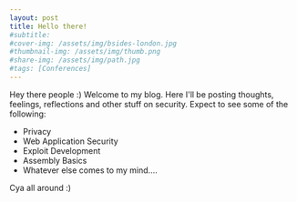 ```yaml
---
layout: post
title: Hello there!
#subtitle: 
#cover-img: /assets/img/bsides-london.jpg
#thumbnail-img: /assets/img/thumb.png
#share-img: /assets/img/path.jpg
#tags: [Conferences]
---
```


Hey there people :) Welcome to my blog. Here I'll be posting thoughts, feelings, reflections and other stuff on security. Expect to see some of the following:

*   Privacy
*   Web Application Security
*   Exploit Development
*   Assembly Basics
*   Whatever else comes to my mind....

Cya all around :)